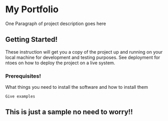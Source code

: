 # My Portfolio

One Paragraph of project description goes here

## Getting Started!

These instruction will get you a copy of the project up and running on your local machine for
development and testing purposes. See deployment for ntoes on how to deploy the project on a
live system.

### Prerequisites!

What things you need to install the software and how to install them

```
Give examples
```
## This is just a sample no need to worry!!